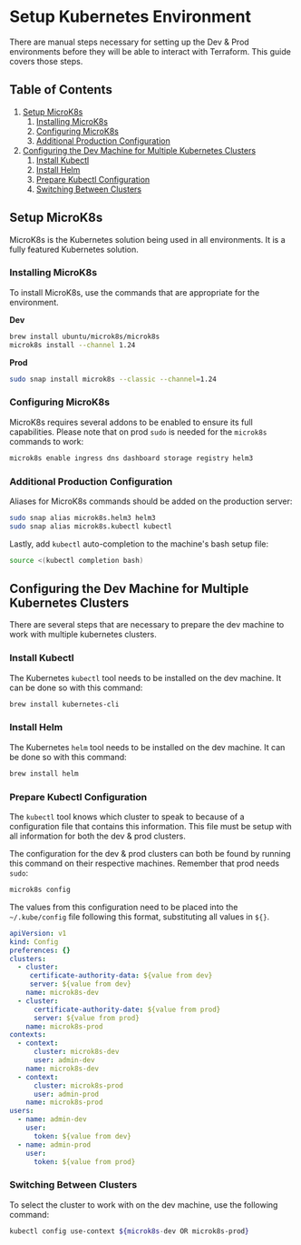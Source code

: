 # Setup Kubernetes Environment

There are manual steps necessary for setting up the Dev & Prod environments before they will be able to interact with Terraform. This guide covers those steps.

## Table of Contents

1. [Setup MicroK8s](#setup-microk8s)
   1. [Installing MicroK8s](#installing-microk8s)
   2. [Configuring MicroK8s](#configuring-microk8s)
   3. [Additional Production Configuration](#additional-production-configuration)
2. [Configuring the Dev Machine for Multiple Kubernetes Clusters](#configuring-the-dev-machine-for-multiple-kubernetes-clusters)
   1. [Install Kubectl](#install-kubectl)
   2. [Install Helm](#install-helm)
   2. [Prepare Kubectl Configuration](#prepare-kubectl-configuration)
   3. [Switching Between Clusters](#switching-between-clusters)

## Setup MicroK8s

MicroK8s is the Kubernetes solution being used in all environments. It is a fully featured Kubernetes solution.

### Installing MicroK8s

To install MicroK8s, use the commands that are appropriate for the environment.

**Dev**
```bash
brew install ubuntu/microk8s/microk8s
microk8s install --channel 1.24
```

**Prod**
```bash
sudo snap install microk8s --classic --channel=1.24
```

### Configuring MicroK8s

MicroK8s requires several addons to be enabled to ensure its full capabilities. Please note that on prod `sudo` is needed for the `microk8s` commands to work:

```bash
microk8s enable ingress dns dashboard storage registry helm3
```

### Additional Production Configuration

Aliases for MicroK8s commands should be added on the production server:

```bash
sudo snap alias microk8s.helm3 helm3
sudo snap alias microk8s.kubectl kubectl
```

Lastly, add `kubectl` auto-completion to the machine's bash setup file:

```bash
source <(kubectl completion bash)
```

## Configuring the Dev Machine for Multiple Kubernetes Clusters

There are several steps that are necessary to prepare the dev machine to work with multiple kubernetes clusters.

### Install Kubectl

The Kubernetes `kubectl` tool needs to be installed on the dev machine. It can be done so with this command:

```bash
brew install kubernetes-cli
```

### Install Helm

The Kubernetes `helm` tool needs to be installed on the dev machine. It can be done so with this command:

```bash
brew install helm
```

### Prepare Kubectl Configuration

The `kubectl` tool knows which cluster to speak to because of a configuration file that contains this information. This file must be setup with all information for both the dev & prod clusters.

The configuration for the dev & prod clusters can both be found by running this command on their respective machines. Remember that prod needs `sudo`:

```bash
microk8s config
```

The values from this configuration need to be placed into the `~/.kube/config` file following this format, substituting all values in `${}`.

```yaml
apiVersion: v1
kind: Config
preferences: {}
clusters:
  - cluster:
     certificate-authority-data: ${value from dev}
     server: ${value from dev}
    name: microk8s-dev
  - cluster:
      certificate-authority-date: ${value from prod}
      server: ${value from prod}
    name: microk8s-prod
contexts:
  - context:
      cluster: microk8s-dev
      user: admin-dev
    name: microk8s-dev
  - context:
      cluster: microk8s-prod
      user: admin-prod
    name: microk8s-prod
users:
  - name: admin-dev
    user:
      token: ${value from dev}
  - name: admin-prod
    user:
      token: ${value from prod}
```

### Switching Between Clusters

To select the cluster to work with on the dev machine, use the following command:

```bash
kubectl config use-context ${microk8s-dev OR microk8s-prod}
```